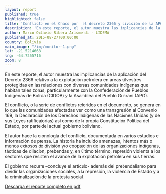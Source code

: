 ```yaml
---
layout: report
published: true
highlighted: false
title: 'Conflicto en el Chaco por  el decreto 2366 y división de la APG (Resumen)'
description: 'En este reporte, el autor muestra las implicancias de la aplicación del Decreto 2366 relativo a la explotación petrolera en áreas silvestres protegidas.'
author: Marco Octavio Ribera Arismendi - LIDEMA
published_at: 2015-08-27T00:00:00
country: Bolivia
main_image: "/img/monitor-1.png"
lat: -21.5214668
lng: -64.7255716
zoom: 8
---
```

En este reporte, el autor muestra las implicancias de la aplicación del Decreto 2366 relativo a la explotación petrolera en áreas silvestres protegidas en las relaciones con diversas comunidades indígenas que habitan tales zonas, particularmente con la Confederación de Pueblos Indígenas de Bolivia (CIDOB) y la Asamblea del Pueblo Guaraní (APG).

El conflicto, o la serie de conflictos referidos en el documento, se genera en lo que las comunidades afectadas ven como una transgresión al Convenio 169, la Declaración de los Derechos Indígenas de las Naciones Unidas (y de sus Leyes ratificatorias) así como de la propia Constitución Política del Estado, por parte del actual gobierno boliviano.

El autor hace la cronología del conflicto, documentada en varios estudios e información de prensa. La historia ha incluido amenazas, intentos más o menos exitosos de división y/o cooptación de las organizaciones indígenas, tácticas de dilación, prebendas y, en último término, represión violenta a los sectores que resisten el avance de la explotación petrolera en sus tierras.

El gobierno recurre –concluye el artículo- además del prebendalismo para dividir las organizaciones sociales, a la represión, la violencia de Estado y a la criminalización de la protesta social.

[Descarga el reporte completo en pdf]( https://www.dropbox.com/s/vjbs4wfnyvtgopi/Triste%20divisi%C3%B3n%20de%20la%20APG%20agosto%202015.pdf?dl=0)
